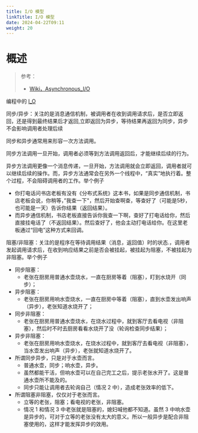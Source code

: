 ```yaml
---
title: I/O 模型
linkTitle: I/O 模型
date: 2024-04-22T09:11
weight: 20
---
```


# 概述

> 参考：
>
> - [Wiki，Asynchronous_I/O](https://en.wikipedia.org/wiki/Asynchronous_I/O)

编程中的 [I_O](docs/0.计算机/I_O.md)

同步/异步：关注的是消息通信机制，被调用者在收到调用请求后，是否立即返回，还是得到最终结果后才返回,立即返回为异步，等待结果再返回为同步，异步不会影响调用者处理后续

同步和异步通常用来形容一次方法调用。

同步方法调用一旦开始，调用者必须等到方法调用返回后，才能继续后续的行为。

异步方法调用更像一个消息传递，一旦开始，方法调用就会立即返回，调用者就可以继续后续的操作。而，异步方法通常会在另外一个线程中，“真实”地执行着。整个过程，不会阻碍调用者的工作。举个例子

- 你打电话问书店老板有没有《分布式系统》这本书，如果是同步通信机制，书店老板会说，你稍等，”我查一下"，然后开始查啊查，等查好了（可能是5秒，也可能是一天）告诉你结果（返回结果）。
- 而异步通信机制，书店老板直接告诉你我查一下啊，查好了打电话给你，然后直接挂电话了（不返回结果）。然后查好了，他会主动打电话给你。在这里老板通过“回电”这种方式来回调。

阻塞/非阻塞：关注的是程序在等待调用结果（消息，返回值）时的状态.，调用者发起调用请求后，在收到响应结果之前是否会被挂起，被挂起为阻塞，不被挂起为非阻塞。举个例子

- 同步阻塞：
  - 老张在厨房用普通水壶烧水，一直在厨房等着（阻塞），盯到水烧开（同步）；
- 异步阻塞：
  - 老张在厨房用响水壶烧水，一直在厨房中等着（阻塞），直到水壶发出响声（异步），老张知道水烧开了；
- 同步非阻塞：
  - 老张在厨房用普通水壶烧水，在烧水过程中，就到客厅去看电视（非阻塞），然后时不时去厨房看看水烧开了没（轮询检查同步结果）；
- 异步非阻塞：
  - 老张在厨房用响水壶烧水，在烧水过程中，就到客厅去看电视（非阻塞），当水壶发出响声（异步），老张就知道水烧开了。
- 所谓同步异步，只是对于水壶而言。
  - 普通水壶，同步；响水壶，异步。
  - 虽然都能干活，但响水壶可以在自己完工之后，提示老张水开了。这是普通水壶所不能及的。
  - 同步只能让调用者去轮询自己（情况 2 中），造成老张效率的低下。
- 所谓阻塞非阻塞，仅仅对于老张而言。
  - 立等的老张，阻塞；看电视的老张，非阻塞。
  - 情况 1 和情况 3 中老张就是阻塞的，媳妇喊他都不知道。虽然 3 中响水壶是异步的，可对于立等的老张没有太大的意义。所以一般异步是配合非阻塞使用的，这样才能发挥异步的效用。
